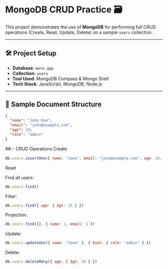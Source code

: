 # MongoDB CRUD Practice 🗃️

This project demonstrates the use of **MongoDB** for performing full CRUD operations (Create, Read, Update, Delete) on a sample `users` collection.

---

## 🛠️ Project Setup

- **Database**: `mern_app`
- **Collection**: `users`
- **Tool Used**: MongoDB Compass & Mongo Shell
- **Tech Stack**: JavaScript, MongoDB, Node.js

---

## 📄 Sample Document Structure

```json
{
  "name": "John Doe",
  "email": "john@example.com",
  "age": 30,
  "role": "admin"
}
```
##✅ CRUD Operations
Create
```js
db.users.insertOne({ name: "Jane", email: "jane@example.com", age: 28, role: "user" })
```
Read

Find all users:
```js
db.users.find()
```
Filter:
```js
db.users.find({ age: { $gt: 25 } })
```

Projection:
```js
db.users.find({}, { name: 1, email: 1 })
```

Update:
```js
db.users.updateOne({ name: "Jane" }, { $set: { role: "admin" } })
```

Delete:
```js
db.users.deleteMany({ age: { $gt: 50 } })
```
